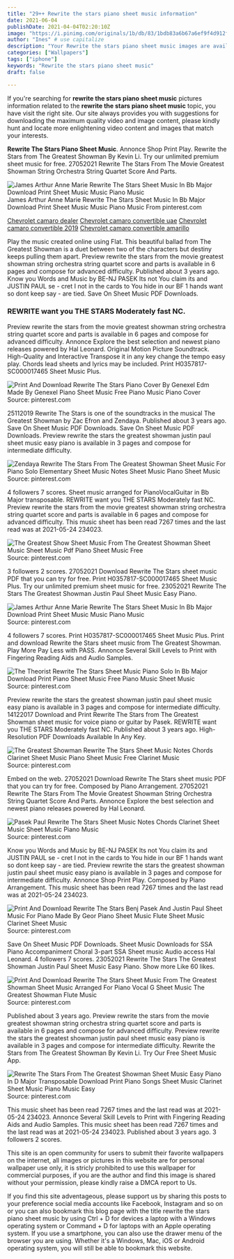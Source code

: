 ```yaml
---
title: "29++ Rewrite the stars piano sheet music information"
date: 2021-06-04
publishDate: 2021-04-04T02:20:10Z
image: "https://i.pinimg.com/originals/1b/db/83/1bdb83a6b67a6ef9f4d912fbb9d3cca1.gif"
author: "Ines" # use capitalize
description: "Your Rewrite the stars piano sheet music images are available. Rewrite the stars piano sheet music are a topic that is being searched for and liked by netizens now. You can Download the Rewrite the stars piano sheet music files here. Download all free images."
categories: ["Wallpapers"]
tags: ["iphone"]
keywords: "Rewrite the stars piano sheet music"
draft: false

---
```


If you're searching for **rewrite the stars piano sheet music** pictures information related to the **rewrite the stars piano sheet music** topic, you have visit the right  site.  Our site always  provides you with  suggestions  for downloading  the maximum  quality video and image  content, please kindly hunt and locate more enlightening video content and images  that match your interests.

**Rewrite The Stars Piano Sheet Music**. Annonce Shop Print Play. Rewrite the Stars from The Greatest Showman By Kevin Li. Try our unlimited premium sheet music for free. 27052021 Rewrite The Stars From The Movie Greatest Showman String Orchestra String Quartet Score And Parts.

![James Arthur Anne Marie Rewrite The Stars Sheet Music In Bb Major Download Print Sheet Music Music Piano Music](https://i.pinimg.com/originals/0c/86/9a/0c869ad80f4be176f8a0cef86c9cee89.gif "James Arthur Anne Marie Rewrite The Stars Sheet Music In Bb Major Download Print Sheet Music Music Piano Music")
James Arthur Anne Marie Rewrite The Stars Sheet Music In Bb Major Download Print Sheet Music Music Piano Music From pinterest.com

[Chevrolet camaro dealer](/chevrolet-camaro-dealer/)
[Chevrolet camaro convertible uae](/chevrolet-camaro-convertible-uae/)
[Chevrolet camaro convertible 2019](/chevrolet-camaro-convertible-2019/)
[Chevrolet camaro convertible amarillo](/chevrolet-camaro-convertible-amarillo/)

Play the music created online using Flat. This beautiful ballad from The Greatest Showman is a duet between two of the characters but destiny keeps pulling them apart. Preview rewrite the stars from the movie greatest showman string orchestra string quartet score and parts is available in 6 pages and compose for advanced difficulty. Published about 3 years ago. Know you Words and Music by BE-NJ PASEK Its not You claim its and JUSTIN PAUL se - cret I not in the cards to You hide in our BF 1 hands want so dont keep say - are tied. Save On Sheet Music PDF Downloads.

### REWRITE want you THE STARS Moderately fast NC.

Preview rewrite the stars from the movie greatest showman string orchestra string quartet score and parts is available in 6 pages and compose for advanced difficulty. Annonce Explore the best selection and newest piano releases powered by Hal Leonard. Original Motion Picture Soundtrack. High-Quality and Interactive Transpose it in any key change the tempo easy play. Chords lead sheets and lyrics may be included. Print H0357817-SC000017465 Sheet Music Plus.


![Print And Download Rewrite The Stars Piano Cover By Genexel Edm Made By Genexel Piano Sheet Music Free Piano Music Piano Cover](https://i.pinimg.com/originals/bc/e9/9d/bce99d6ef6898fe17b035f74e43e574c.png "Print And Download Rewrite The Stars Piano Cover By Genexel Edm Made By Genexel Piano Sheet Music Free Piano Music Piano Cover")
Source: pinterest.com

25112019 Rewrite The Stars is one of the soundtracks in the musical The Greatest Showman by Zac Efron and Zendaya. Published about 3 years ago. Save On Sheet Music PDF Downloads. Save On Sheet Music PDF Downloads. Preview rewrite the stars the greatest showman justin paul sheet music easy piano is available in 3 pages and compose for intermediate difficulty.

![Zendaya Rewrite The Stars From The Greatest Showman Sheet Music For Piano Solo Elementary Sheet Music Notes Sheet Music Piano Sheet Music](https://i.pinimg.com/originals/14/4f/fa/144ffa9a279b7428bfb74021f9e0f81b.png "Zendaya Rewrite The Stars From The Greatest Showman Sheet Music For Piano Solo Elementary Sheet Music Notes Sheet Music Piano Sheet Music")
Source: pinterest.com

4 followers 7 scores. Sheet music arranged for PianoVocalGuitar in Bb Major transposable. REWRITE want you THE STARS Moderately fast NC. Preview rewrite the stars from the movie greatest showman string orchestra string quartet score and parts is available in 6 pages and compose for advanced difficulty. This music sheet has been read 7267 times and the last read was at 2021-05-24 234023.

![The Greatest Show Sheet Music From The Greatest Showman Sheet Music Sheet Music Pdf Piano Sheet Music Free](https://i.pinimg.com/736x/a7/73/ef/a773efab27104c1749adce9e8f414a1b.jpg "The Greatest Show Sheet Music From The Greatest Showman Sheet Music Sheet Music Pdf Piano Sheet Music Free")
Source: pinterest.com

3 followers 2 scores. 27052021 Download Rewrite The Stars sheet music PDF that you can try for free. Print H0357817-SC000017465 Sheet Music Plus. Try our unlimited premium sheet music for free. 23052021 Rewrite The Stars The Greatest Showman Justin Paul Sheet Music Easy Piano.

![James Arthur Anne Marie Rewrite The Stars Sheet Music In Bb Major Download Print Sheet Music Music Piano Music](https://i.pinimg.com/originals/0c/86/9a/0c869ad80f4be176f8a0cef86c9cee89.gif "James Arthur Anne Marie Rewrite The Stars Sheet Music In Bb Major Download Print Sheet Music Music Piano Music")
Source: pinterest.com

4 followers 7 scores. Print H0357817-SC000017465 Sheet Music Plus. Print and download Rewrite the Stars sheet music from The Greatest Showman. Play More Pay Less with PASS. Annonce Several Skill Levels to Print with Fingering Reading Aids and Audio Samples.

![The Theorist Rewrite The Stars Sheet Music Piano Solo In Bb Major Download Print Piano Sheet Music Free Piano Music Sheet Music](https://i.pinimg.com/originals/a3/78/c0/a378c019c0c77c4add3c2684fd28662e.gif "The Theorist Rewrite The Stars Sheet Music Piano Solo In Bb Major Download Print Piano Sheet Music Free Piano Music Sheet Music")
Source: pinterest.com

Preview rewrite the stars the greatest showman justin paul sheet music easy piano is available in 3 pages and compose for intermediate difficulty. 14122017 Download and Print Rewrite The Stars from The Greatest Showman sheet music for voice piano or guitar by Pasek. REWRITE want you THE STARS Moderately fast NC. Published about 3 years ago. High-Resolution PDF Downloads Available In Any Key.

![The Greatest Showman Rewrite The Stars Sheet Music Notes Chords Clarinet Sheet Music Piano Sheet Music Free Clarinet Music](https://i.pinimg.com/736x/86/be/1d/86be1d0e506aa84cb0252d4e0db751da.jpg "The Greatest Showman Rewrite The Stars Sheet Music Notes Chords Clarinet Sheet Music Piano Sheet Music Free Clarinet Music")
Source: pinterest.com

Embed on the web. 27052021 Download Rewrite The Stars sheet music PDF that you can try for free. Composed by Piano Arrangement. 27052021 Rewrite The Stars From The Movie Greatest Showman String Orchestra String Quartet Score And Parts. Annonce Explore the best selection and newest piano releases powered by Hal Leonard.

![Pasek Paul Rewrite The Stars Sheet Music Notes Chords Clarinet Sheet Music Sheet Music Piano Music](https://i.pinimg.com/originals/23/19/93/2319935b2b4a9d2f4d855420306c7226.png "Pasek Paul Rewrite The Stars Sheet Music Notes Chords Clarinet Sheet Music Sheet Music Piano Music")
Source: pinterest.com

Know you Words and Music by BE-NJ PASEK Its not You claim its and JUSTIN PAUL se - cret I not in the cards to You hide in our BF 1 hands want so dont keep say - are tied. Preview rewrite the stars the greatest showman justin paul sheet music easy piano is available in 3 pages and compose for intermediate difficulty. Annonce Shop Print Play. Composed by Piano Arrangement. This music sheet has been read 7267 times and the last read was at 2021-05-24 234023.

![Print And Download Rewrite The Stars Benj Pasek And Justin Paul Sheet Music For Piano Made By Geor Piano Sheet Music Flute Sheet Music Clarinet Sheet Music](https://i.pinimg.com/originals/0c/20/04/0c20047ae8b1724bfda5b805040f8018.jpg "Print And Download Rewrite The Stars Benj Pasek And Justin Paul Sheet Music For Piano Made By Geor Piano Sheet Music Flute Sheet Music Clarinet Sheet Music")
Source: pinterest.com

Save On Sheet Music PDF Downloads. Sheet Music Downloads for SSA Piano Accompaniment Choral 3-part SSA Sheet music Audio access Hal Leonard. 4 followers 7 scores. 23052021 Rewrite The Stars The Greatest Showman Justin Paul Sheet Music Easy Piano. Show more Like 60 likes.

![Print And Download Rewrite The Stars Sheet Music From The Greatest Showman Sheet Music Arranged For Piano Vocal G Sheet Music The Greatest Showman Flute Music](https://i.pinimg.com/originals/2e/b3/ac/2eb3ac65e8b2fff5a8527e9421aec054.gif "Print And Download Rewrite The Stars Sheet Music From The Greatest Showman Sheet Music Arranged For Piano Vocal G Sheet Music The Greatest Showman Flute Music")
Source: pinterest.com

Published about 3 years ago. Preview rewrite the stars from the movie greatest showman string orchestra string quartet score and parts is available in 6 pages and compose for advanced difficulty. Preview rewrite the stars the greatest showman justin paul sheet music easy piano is available in 3 pages and compose for intermediate difficulty. Rewrite the Stars from The Greatest Showman By Kevin Li. Try Our Free Sheet Music App.

![Rewrite The Stars From The Greatest Showman Sheet Music Easy Piano In D Major Transposable Download Print Piano Songs Sheet Music Clarinet Sheet Music Piano Music Easy](https://i.pinimg.com/originals/1b/db/83/1bdb83a6b67a6ef9f4d912fbb9d3cca1.gif "Rewrite The Stars From The Greatest Showman Sheet Music Easy Piano In D Major Transposable Download Print Piano Songs Sheet Music Clarinet Sheet Music Piano Music Easy")
Source: pinterest.com

This music sheet has been read 7267 times and the last read was at 2021-05-24 234023. Annonce Several Skill Levels to Print with Fingering Reading Aids and Audio Samples. This music sheet has been read 7267 times and the last read was at 2021-05-24 234023. Published about 3 years ago. 3 followers 2 scores.

This site is an open community for users to submit their favorite wallpapers on the internet, all images or pictures in this website are for personal wallpaper use only, it is stricly prohibited to use this wallpaper for commercial purposes, if you are the author and find this image is shared without your permission, please kindly raise a DMCA report to Us.

If you find this site adventageous, please support us by sharing this posts to your preference social media accounts like Facebook, Instagram and so on or you can also bookmark this blog page with the title rewrite the stars piano sheet music by using Ctrl + D for devices a laptop with a Windows operating system or Command + D for laptops with an Apple operating system. If you use a smartphone, you can also use the drawer menu of the browser you are using. Whether it's a Windows, Mac, iOS or Android operating system, you will still be able to bookmark this website.
